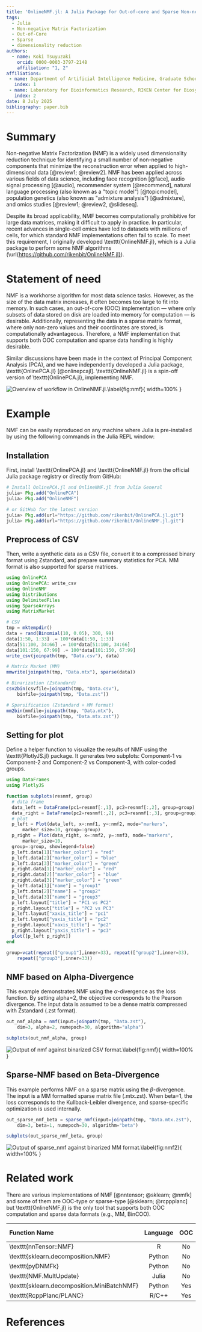 ```yaml
---
title: 'OnlineNMF.jl: A Julia Package for Out-of-core and Sparse Non-negative Matrix Factorization'
tags:
  - Julia
  - Non-negative Matrix Factorization
  - Out-of-Core
  - Sparse
  - dimensionality reduction
authors:
  - name: Koki Tsuyuzaki
    orcid: 0000-0003-3797-2148
    affiliation: "1, 2"
affiliations:
 - name: Department of Artificial Intelligence Medicine, Graduate School of Medicine, Chiba University, Japan
   index: 1
 - name: Laboratory for Bioinformatics Research, RIKEN Center for Biosystems Dynamics Research, Japan
   index: 2
date: 8 July 2025
bibliography: paper.bib
---
```


# Summary

Non-negative Matrix Factorization (NMF) is a widely used dimensionality reduction technique for identifying a small number of non-negative components that minimize the reconstruction error when applied to high-dimensional data [@review1; @review2]. NMF has been applied across various fields of data science, including face recognition [@face], audio signal processing [@audio], recommender system [@recommend], natural language processing (also known as a "topic model") [@topicmodel], population genetics (also known as "admixture analysis") [@admixture], and omics studies [@review1; @review2, @slideseq].

Despite its broad applicability, NMF becomes computationally prohibitive for large data matrices, making it difficult to apply in practice. In particular, recent advances in single-cell omics have led to datasets with millions of cells, for which standard NMF implementations often fail to scale. To meet this requirement, I originally developed \texttt{OnlineNMF.jl}, which is a Julia package to perform some NMF algorithms (\url{https://github.com/rikenbit/OnlineNMF.jl}).

# Statement of need

NMF is a workhorse algorithm for most data science tasks. However, as the size of the data matrix increases, it often becomes too large to fit into memory. In such cases, an out-of-core (OOC) implementation — where only subsets of data stored on disk are loaded into memory for computation — is desirable. Additionally, representing the data in a sparse matrix format, where only non-zero values and their coordinates are stored, is computationally advantageous. Therefore, a NMF implementation that supports both OOC computation and sparse data handling is highly desirable.

Similar discussions have been made in the context of Principal Component Analysis (PCA), and we have independently developed a Julia package, \texttt{OnlinePCA.jl} [@onlinepcajl]. \texttt{OnlineNMF.jl} is a spin-off version of \texttt{OnlinePCA.jl}, implementing NMF.

![Overview of workflow in OnlineNMF.jl.\label{fig:nmf}](figure.png){ width=100% }

# Example

NMF can be easily reproduced on any machine where Julia is pre-installed by using the following commands in the Julia REPL window:

## Installation

First, install \texttt{OnlinePCA.jl} and \texttt{OnlineNMF.jl} from the official Julia package registry or directly from GitHub:

```julia
# Install OnlinePCA.jl and OnlineNMF.jl from Julia General
julia> Pkg.add("OnlinePCA")
julia> Pkg.add("OnlineNMF")

# or GitHub for the latest version
julia> Pkg.add(url="https://github.com/rikenbit/OnlinePCA.jl.git")
julia> Pkg.add(url="https://github.com/rikenbit/OnlineNMF.jl.git")
```

## Preprocess of CSV

Then, write a synthetic data as a CSV file, convert it to a compressed binary format using Zstandard, and prepare summary statistics for PCA. MM format is also supported for sparse matrices.

```julia
using OnlinePCA
using OnlinePCA: write_csv
using OnlineNMF
using Distributions
using DelimitedFiles
using SparseArrays
using MatrixMarket

# CSV
tmp = mktempdir()
data = rand(Binomial(10, 0.05), 300, 99)
data[1:50, 1:33] .= 100*data[1:50, 1:33]
data[51:100, 34:66] .= 100*data[51:100, 34:66]
data[101:150, 67:99] .= 100*data[101:150, 67:99]
write_csv(joinpath(tmp, "Data.csv"), data)

# Matrix Market (MM)
mmwrite(joinpath(tmp, "Data.mtx"), sparse(data))

# Binarization (Zstandard)
csv2bin(csvfile=joinpath(tmp, "Data.csv"),
    binfile=joinpath(tmp, "Data.zst"))

# Sparsification (Zstandard + MM format)
mm2bin(mmfile=joinpath(tmp, "Data.mtx"),
    binfile=joinpath(tmp, "Data.mtx.zst"))
```

## Setting for plot

Define a helper function to visualize the results of NMF using the \texttt{PlotlyJS.jl} package. It generates two subplots: Component-1 vs Component-2 and Component-2 vs Component-3, with color-coded groups.

```julia
using DataFrames
using PlotlyJS

function subplots(resnmf, group)
  # data frame
  data_left = DataFrame(pc1=resnmf[:,1], pc2=resnmf[:,2], group=group)
  data_right = DataFrame(pc2=resnmf[:,2], pc3=resnmf[:,3], group=group)
  # plot
  p_left = Plot(data_left, x=:nmf1, y=:nmf2, mode="markers",
      marker_size=10, group=:group)
  p_right = Plot(data_right, x=:nmf2, y=:nmf3, mode="markers",
      marker_size=10,
  group=:group, showlegend=false)
  p_left.data[1]["marker_color"] = "red"
  p_left.data[2]["marker_color"] = "blue"
  p_left.data[3]["marker_color"] = "green"
  p_right.data[1]["marker_color"] = "red"
  p_right.data[2]["marker_color"] = "blue"
  p_right.data[3]["marker_color"] = "green"
  p_left.data[1]["name"] = "group1"
  p_left.data[2]["name"] = "group2"
  p_left.data[3]["name"] = "group3"
  p_left.layout["title"] = "PC1 vs PC2"
  p_right.layout["title"] = "PC2 vs PC3"
  p_left.layout["xaxis_title"] = "pc1"
  p_left.layout["yaxis_title"] = "pc2"
  p_right.layout["xaxis_title"] = "pc2"
  p_right.layout["yaxis_title"] = "pc3"
  plot([p_left p_right])
end

group=vcat(repeat(["group1"],inner=33), repeat(["group2"],inner=33),
    repeat(["group3"],inner=33))
```

## NMF based on Alpha-Divergence

This example demonstrates NMF using the $\alpha$-divergence as the loss function. By setting alpha=2, the objective corresponds to the Pearson divergence. The input data is assumed to be a dense matrix compressed with Zstandard (.zst format).

```julia
out_nmf_alpha = nmf(input=joinpath(tmp, "Data.zst"),
    dim=3, alpha=2, numepoch=30, algorithm="alpha")

subplots(out_nmf_alpha, group)
```

![Output of nmf against binarized CSV format.\label{fig:nmf}](nmf_alpha.png){ width=100% }

## Sparse-NMF based on Beta-Divergence

This example performs NMF on a sparse matrix using the $\beta$-divergence. The input is a MM formatted sparse matrix file (.mtx.zst). When beta=1, the loss corresponds to the Kullback-Leibler divergence, and sparse-specific optimization is used internally.

```julia
out_sparse_nmf_beta = sparse_nmf(input=joinpath(tmp, "Data.mtx.zst"),
    dim=3, beta=1, numepoch=30, algorithm="beta")

subplots(out_sparse_nmf_beta, group)
```

![Output of sparse_nmf against binarized MM format.\label{fig:nmf2}](sparse_nmf_beta.png){ width=100% }


# Related work

There are various implementations of NMF [@nntensor; @sklearn; @nmfk] and some of them are OOC-type or sparse-type [@sklearn; @rcppplanc] but \texttt{OnlineNMF.jl} is the only tool that supports both OOC computation and sparse data formats (e.g., MM, BinCOO).

| Function Name | Language | OOC | Sparse Format |
|:------ | :----: | :----: | :----: |
| \texttt{nnTensor::NMF} | R | No | - |
| \texttt{sklearn.decomposition.NMF} | Python | No | - |
| \texttt{pyDNMFk} | Python | No | - |
| \texttt{NMF.MultUpdate} | Julia | No | - |
| \texttt{sklearn.decomposition.MiniBatchNMF} | Python | Yes | - |
| \texttt{RcppPlanc/PLANC} | R/C++ | Yes | dgCMatrix |

# References
